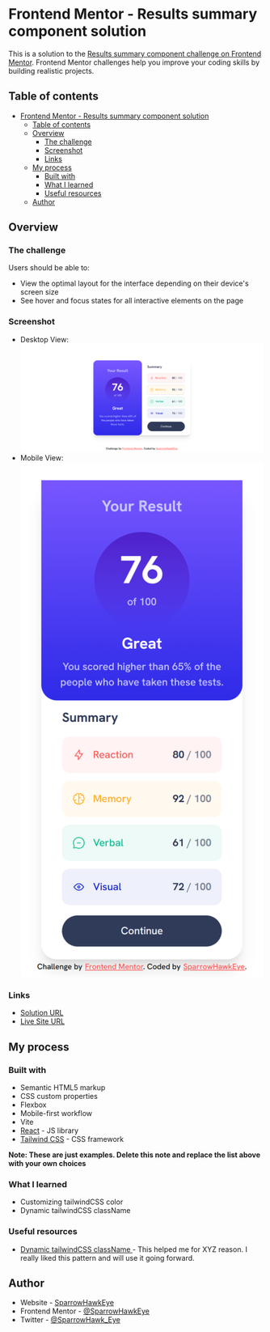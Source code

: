 # Frontend Mentor - Results summary component solution

This is a solution to the [Results summary component challenge on Frontend Mentor](https://www.frontendmentor.io/challenges/results-summary-component-CE_K6s0maV). Frontend Mentor challenges help you improve your coding skills by building realistic projects.

## Table of contents

- [Frontend Mentor - Results summary component solution](#frontend-mentor---results-summary-component-solution)
  - [Table of contents](#table-of-contents)
  - [Overview](#overview)
    - [The challenge](#the-challenge)
    - [Screenshot](#screenshot)
    - [Links](#links)
  - [My process](#my-process)
    - [Built with](#built-with)
    - [What I learned](#what-i-learned)
    - [Useful resources](#useful-resources)
  - [Author](#author)

## Overview

### The challenge

Users should be able to:

- View the optimal layout for the interface depending on their device's screen size
- See hover and focus states for all interactive elements on the page

### Screenshot

- Desktop View: ![Desktop](./screenshots/desktop.png)
- Mobile View: ![Mobile](./screenshots/mobile.png)

### Links

- [Solution URL](https://github.com/SparrowHawkEye/FM_ResultSummaryComponent)
- [Live Site URL](https://fmresultsummarycomponent.netlify.app/)

## My process

### Built with

- Semantic HTML5 markup
- CSS custom properties
- Flexbox
- Mobile-first workflow
- Vite
- [React](https://reactjs.org/) - JS library
- [Tailwind CSS](https://tailwindcss.com/) - CSS framework

**Note: These are just examples. Delete this note and replace the list above with your own choices**

### What I learned

- Customizing tailwindCSS color
- Dynamic tailwindCSS className

### Useful resources

- [Dynamic tailwindCSS className ](https://tailwindcss.com/docs/content-configuration#dynamic-class-names) - This helped me for XYZ reason. I really liked this pattern and will use it going forward.

## Author

- Website - [SparrowHawkEye](https://sparrowhawkeye-dev.web.app/)
- Frontend Mentor - [@SparrowHawkEye](https://www.frontendmentor.io/profile/SparrowHawkEye)
- Twitter - [@SparrowHawk_Eye](https://twitter.com/SparrowHawk_Eye)
